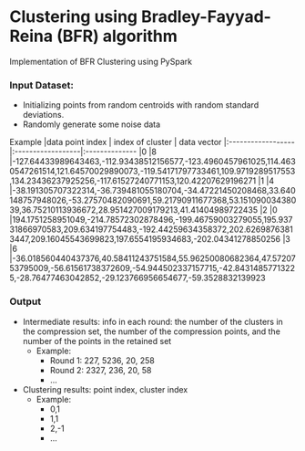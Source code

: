 # Clustering  using Bradley-Fayyad-Reina (BFR) algorithm
Implementation of BFR Clustering using PySpark
### Input Dataset:
- Initializing points from random centroids with random standard deviations.
- Randomly generate some noise data

Example
|data point index   | index of cluster  | data vector
|:------------------|:------------------|:--------------
|0                  |8                  |-127.64433989643463,-112.93438512156577,-123.4960457961025,114.4630547261514,121.64570029890073,-119.54171797733461,109.9719289517553,134.23436237925256,-117.61527240771153,120.42207629196271
|1                  |4                  |-38.191305707322314,-36.739481055180704,-34.47221450208468,33.640148757948026,-53.27570482090691,59.21790911677368,53.15109003438039,36.75210113936672,28.951427009179213,41.41404989722435
|2                  |0                  |194.1751258951049,-214.78572302878496,-199.46759003279055,195.93731866970583,209.634197754483,-192.44259634358372,202.62698763813447,209.16045543699823,197.6554195934683,-202.04341278850256
|3                  |6                  |-36.018560440437376,40.58411243751584,55.96250080682364,47.5720753795009,-56.61561738372609,-54.944502337157715,-42.84314857713225,-28.76477463042852,-29.123766956654677,-59.3528832139923
### Output
- Intermediate results: info in each round: the number of the clusters in the compression set, the number of the compression points, and the
number of the points in the retained set
    - Example: 
        - Round 1: 227, 5236, 20, 258
        - Round 2: 2327, 236, 20, 58
        - ...
- Clustering results: point index, cluster index
    - Example:
        - 0,1
        - 1,1
        - 2,-1
        - ...
